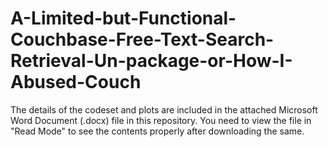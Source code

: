 # A-Limited-but-Functional-Couchbase-Free-Text-Search-Retrieval-Un-package-or-How-I-Abused-Couch

The details of the codeset and plots are included in the attached Microsoft Word Document (.docx) file in this repository. 
You need to view the file in "Read Mode" to see the contents properly after downloading the same.
